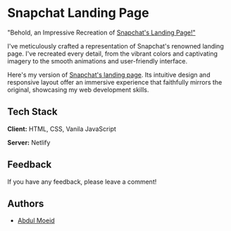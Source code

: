 
# Snapchat Landing Page

"Behold, an Impressive Recreation of [Snapchat's Landing Page!"](https://snapchat-landing-page.netlify.app/)


I've meticulously crafted a representation of Snapchat's renowned landing page. I've recreated every detail, from the vibrant colors and captivating imagery to the smooth animations and user-friendly interface.

Here's my version of [Snapchat's landing page](https://snapchat-landing-page.netlify.app/). Its intuitive design and responsive layout offer an immersive experience that faithfully mirrors the original, showcasing my web development skills.



## Tech Stack

**Client:** HTML, CSS, Vanila JavaScript

**Server:** Netlify


## Feedback

If you have any feedback, please leave a comment!


## Authors

- [Abdul Moeid](https://www.github.com/moeidejaz)


